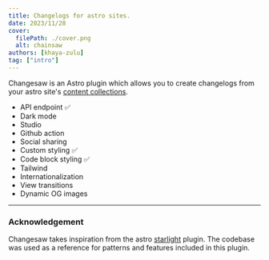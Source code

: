 ```yaml
---
title: Changelogs for astro sites.
date: 2023/11/28
cover:
  filePath: ./cover.png
  alt: chainsaw
authors: [khaya-zulu]
tag: ["intro"]
---
```


Changesaw is an Astro plugin which allows you to create changelogs from your astro site's [content collections](https://docs.astro.build/en/guides/content-collections/).

- API endpoint ✅
- Dark mode
- Studio
- Github action
- Social sharing
- Custom styling ✅
- Code block styling ✅
- Tailwind
- Internationalization
- View transitions
- Dynamic OG images

---

### Acknowledgement

Changesaw takes inspiration from the astro [starlight](https://starlight.astro.build/) plugin. The codebase was used as a reference for patterns and features included in this plugin.
